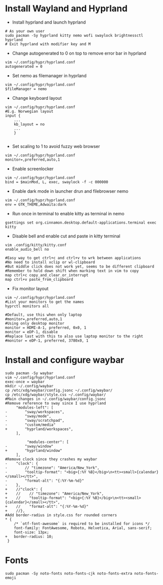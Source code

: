 # Install Wayland and Hyprland

- Install hyprland and launch hyprland
```
# As your own user
sudo pacman -Sy hyprland kitty nemo wofi swaylock brightnessctl
hyprland
# Exit hyprland with modifier key and M
```


- Change autogenerated to 0 on top to remove error bar in hyprland
```
vim ~/.config/hypr/hyprland.conf
autogenerated = 0 
```

- Set nemo as filemanager in hyprland
```
vim ~/.config/hypr/hyprland.conf
$fileManager = nemo
```

- Change keyboard layout

```
vim ~/.config/hypr/hyprland.conf
#E.g. Norwegian layout
input {
    ...
    kb_layout = no
    ...
    }
    
```

- Set scaling to 1 to avoid fuzzy web browser

```
vim ~/.config/hypr/hyprland.conf
monitor=,preferred,auto,1
```

- Enable screenlocker

```
vim ~/.config/hypr/hyprland.conf
bind = $mainMod, L, exec, swaylock -f -c 000000
```

- Enable dark mode in launcher drun and filebrowser nemo

```
vim ~/.config/hypr/hyprland.conf
env = GTK_THEME,Adwaita:dark
```

- Run once in terminal to enable kitty as terminal in nemo

```
gsettings set org.cinnamon.desktop.default-applications.terminal exec kitty
```

- Disable bell and enable cut and paste in kitty terminal

```
vim .config/kitty/kitty.conf
enable_audio_bell no

#Easy way to get ctrl+c and ctrl+v to wrk between applications
#No need to install xclip or wl-clipboard
#But middle click does not work yet, seems to be different clipboard
#Remember to hold down shift when marking text in vim to copy
map ctrl+c copy_and_clear_or_interrupt
map ctrl+v paste_from_clipboard
```

- Fix monitor layout

```
vim ~/.config/hypr/hyprland.conf
#List your monitors to get the names
hyprctl monitors all

#Default, use this when only laptop
#monitor=,preferred,auto,1
#Using only desktop monitor
monitor = HDMI-A-1, preferred, 0x0, 1
monitor = eDP-1, disable
#Replace last with this to also use laptop monitor to the right
#monitor = eDP-1, preferred, 3780x0, 1
```

# Install and configure waybar

```
sudo pacman -Sy waybar
vim ~/.config/hypr/hyprland.conf
exec-once = waybar
mkdir ~/.config/waybar
cp /etc/xdg/waybar/config.jsonc ~/.config/waybar/
cp /etc/xdg/waybar/style.css ~/.config/waybar/
#Main changes in ~/.config/waybar/config.jsonc
#Remove reference to sway since I use hyprland
     "modules-left": [
-        "sway/workspaces",
-        "sway/mode",
-        "sway/scratchpad",
-        "custom/media"
+        "hyprland/workspaces",
     ],

          "modules-center": [
-        "sway/window"
+        "hyprland/window"
     ],
#Remove clock since they crashes my waybar
-    "clock": {
-        // "timezone": "America/New_York",
-        "tooltip-format": "<big>{:%Y %B}</big>\n<tt><small>{calendar}</small></tt>",
-        "format-alt": "{:%Y-%m-%d}"
-    },
+    //"clock": {
+    //    // "timezone": "America/New_York",
+    //    "tooltip-format": "<big>{:%Y %B}</big>\n<tt><small>{calendar}</small></tt>",
+    //    "format-alt": "{:%Y-%m-%d}"
+    //},
#Add border-radius in style.css for rounded corners
* {
    /* `otf-font-awesome` is required to be installed for icons */
    font-family: FontAwesome, Roboto, Helvetica, Arial, sans-serif;
    font-size: 13px;
+   border-radius: 10;
 }

```

# Fonts

```
sudo pacman -Sy noto-fonts noto-fonts-cjk noto-fonts-extra noto-fonts-emoji
```


